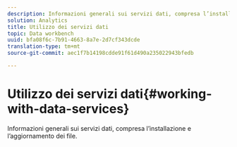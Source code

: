 ```yaml
---
description: Informazioni generali sui servizi dati, compresa l’installazione e l’aggiornamento dei file.
solution: Analytics
title: Utilizzo dei servizi dati
topic: Data workbench
uuid: bfa08f6c-7b91-4663-8a7e-2d7cf343dcde
translation-type: tm+mt
source-git-commit: aec1f7b14198cdde91f61d490a235022943bfedb

---
```



# Utilizzo dei servizi dati{#working-with-data-services}

Informazioni generali sui servizi dati, compresa l’installazione e l’aggiornamento dei file.

